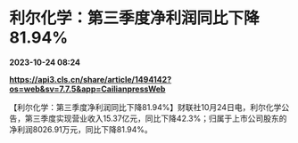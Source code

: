 # 利尔化学：第三季度净利润同比下降81.94%

**2023-10-24 08:24**

**https://api3.cls.cn/share/article/1494142?os=web&sv=7.7.5&app=CailianpressWeb**

【利尔化学：第三季度净利润同比下降81.94%】财联社10月24日电，利尔化学公告，第三季度实现营业收入15.37亿元，同比下降42.3%；归属于上市公司股东的净利润8026.91万元，同比下降81.94%。